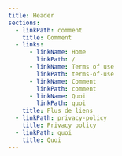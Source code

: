 ```yaml
---
title: Header
sections:
  - linkPath: comment
    title: Comment
  - links:
      - linkName: Home
        linkPath: /
      - linkName: Terms of use
        linkPath: terms-of-use
      - linkName: Comment
        linkPath: comment
      - linkName: Quoi
        linkPath: quoi
    title: Plus de liens
  - linkPath: privacy-policy
    title: Privacy policy
  - linkPath: quoi
    title: Quoi
---
```


